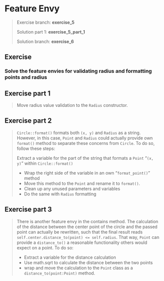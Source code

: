 # Feature Envy

> Exercise branch: **exercise_5**
>
> Solution part 1: **exercise_5_part_1**
>
> Solution branch: **exercise_6**

## Exercise

### Solve the feature envies for validating radius and formatting points and radius

## Exercise part 1

> Move radius value validation to the ```Radius``` constructor.

## Exercise part 2

> ```Circle::format()``` formats both ```(x, y)``` and ```Radius``` as a string.
> However, in this case, ```Point``` and ```Radius```
> could actually provide own ```format()``` method
> to separate these concerns from ```Circle```.
> To do so, follow these steps:
>
>    Extract a variable for the part of the string that formats a ```Point``` “```(x, y)```”
> within ```Circle::format()```
>    * Wrap the right side of the variable in an own “```format_point()```” method
>    * Move this method to the ```Point``` and rename it to ```format()```.
>    * Clean up any unused parameters and variables
>    * Do the same with ```Radius``` formatting

## Exercise part 3

> There is another feature envy in the contains method.
> The calculation of the distance between the center point of the circle and the passed point
> can actually be rewritten, such that the final result reads
> ```self.center.distance_to(point) <= self.radius```. That way, ```Point``` can provide a ```distance_to()``` a
> reasonable functionality others would expect on a point.
> To do so:
> 
>   * Extract a variable for the distance calculation
>   * Use math.sqrt to calculate the distance between the two points
>   * wrap and move the calculation to the ```Point``` class as a ```distance_to(point:Point)``` method.